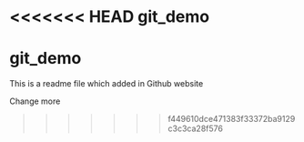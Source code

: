 <<<<<<< HEAD
git_demo
=======
# git_demo

This is a readme file which added in Github website


Change more
>>>>>>> f449610dce471383f33372ba9129c3c3ca28f576
